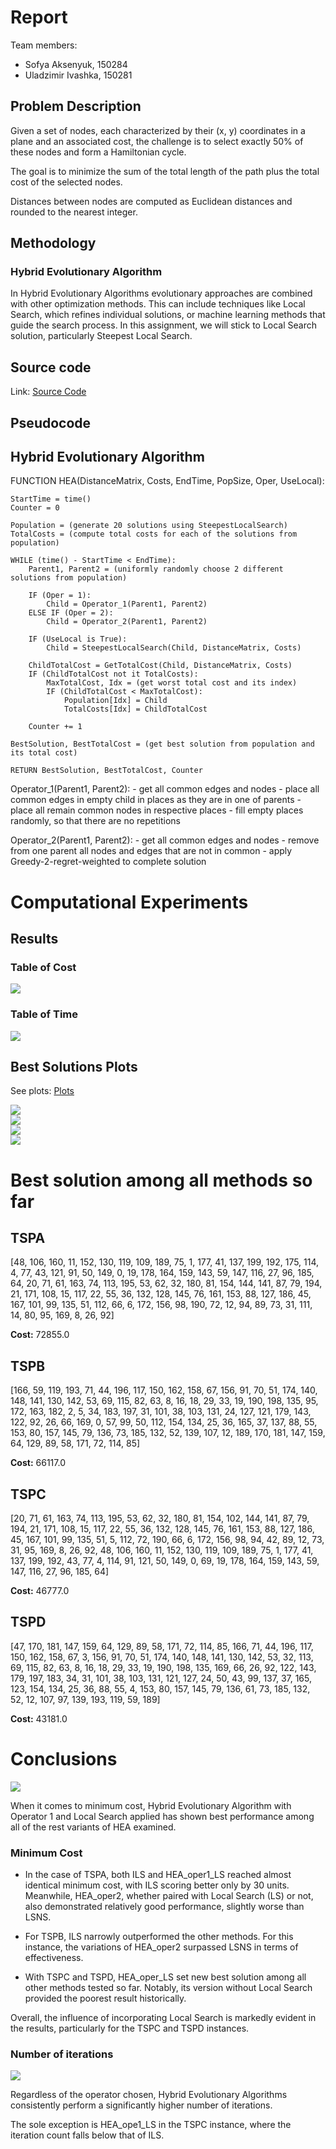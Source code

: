 # Report

Team members:

- Sofya Aksenyuk, 150284
- Uladzimir Ivashka, 150281

## Problem Description

Given a set of nodes, each characterized by their (x, y) coordinates in a plane and an associated cost, the challenge is to select exactly 50% of these nodes and form a Hamiltonian cycle. 

The goal is to minimize the sum of the total length of the path plus the total cost of the selected nodes. 

Distances between nodes are computed as Euclidean distances and rounded to the nearest integer. 

## Methodology

### Hybrid Evolutionary Algorithm

In Hybrid Evolutionary Algorithms evolutionary approaches are combined with other optimization methods. This can include techniques like Local Search, which refines individual solutions, or machine learning methods that guide the search process. In this assignment, we will stick to Local Search solution, particularly Steepest Local Search.

## Source code

Link: [Source Code](https://github.com/aksenyuk/evolutionary-computation/blob/main/large-scale-neighborhood-search/hybrid-evol-algo/hybrid_evol_algo.ipynb)

<div style="page-break-after: always"></div>

## Pseudocode

## Hybrid Evolutionary Algorithm

FUNCTION HEA(DistanceMatrix, Costs, EndTime, PopSize, Oper, UseLocal):

    StartTime = time()
    Counter = 0

    Population = (generate 20 solutions using SteepestLocalSearch)
    TotalCosts = (compute total costs for each of the solutions from population)

    WHILE (time() - StartTime < EndTime):
        Parent1, Parent2 = (uniformly randomly choose 2 different solutions from population)

        IF (Oper = 1):
            Child = Operator_1(Parent1, Parent2)
        ELSE IF (Oper = 2):
            Child = Operator_2(Parent1, Parent2)

        IF (UseLocal is True):
            Child = SteepestLocalSearch(Child, DistanceMatrix, Costs)

        ChildTotalCost = GetTotalCost(Child, DistanceMatrix, Costs)
        IF (ChildTotalCost not it TotalCosts):
            MaxTotalCost, Idx = (get worst total cost and its index)
            IF (ChildTotalCost < MaxTotalCost):
                Population[Idx] = Child
                TotalCosts[Idx] = ChildTotalCost

        Counter += 1

    BestSolution, BestTotalCost = (get best solution from population and its total cost)

    RETURN BestSolution, BestTotalCost, Counter

Operator_1(Parent1, Parent2):
    - get all common edges and nodes
    - place all common edges in empty child in places as they are in one of parents
    - place all remain common nodes in respective places
    - fill empty places randomly, so that there are no repetitions

Operator_2(Parent1, Parent2):
    - get all common edges and nodes
    - remove from one parent all nodes and edges that are not in common
    - apply Greedy-2-regret-weighted to complete solution


<div style="page-break-after: always"></div>

# Computational Experiments

## Results

### Table of Cost

<img src="plots/costs.png"/>

### Table of Time

<img src="plots/times.png"/>

<div style="page-break-after: always"></div>

## Best Solutions Plots

See plots: [Plots](https://github.com/aksenyuk/evolutionary-computation/tree/main/large-scale-neighborhood-search/plots/)

<img src="plots/TSPA.png"/>

<div style="page-break-after: always"></div>

<img src="plots/TSPB.png"/>

<div style="page-break-after: always"></div>

<img src="plots/TSPC.png"/>

<div style="page-break-after: always"></div>

<img src="plots/TSPD.png"/>

<div style="page-break-after: always"></div>

# Best solution among all methods so far

## TSPA
[48, 106, 160, 11, 152, 130, 119, 109, 189, 75, 1, 177, 41, 137, 199, 192, 175, 114, 4, 77, 43, 121, 91, 50, 149, 0, 19, 178, 164, 159, 143, 59, 147, 116, 27, 96, 185, 64, 20, 71, 61, 163, 74, 113, 195, 53, 62, 32, 180, 81, 154, 144, 141, 87, 79, 194, 21, 171, 108, 15, 117, 22, 55, 36, 132, 128, 145, 76, 161, 153, 88, 127, 186, 45, 167, 101, 99, 135, 51, 112, 66, 6, 172, 156, 98, 190, 72, 12, 94, 89, 73, 31, 111, 14, 80, 95, 169, 8, 26, 92]

**Cost:** 72855.0


## TSPB
[166, 59, 119, 193, 71, 44, 196, 117, 150, 162, 158, 67, 156, 91, 70, 51, 174, 140, 148, 141, 130, 142, 53, 69, 115, 82, 63, 8, 16, 18, 29, 33, 19, 190, 198, 135, 95, 172, 163, 182, 2, 5, 34, 183, 197, 31, 101, 38, 103, 131, 24, 127, 121, 179, 143, 122, 92, 26, 66, 169, 0, 57, 99, 50, 112, 154, 134, 25, 36, 165, 37, 137, 88, 55, 153, 80, 157, 145, 79, 136, 73, 185, 132, 52, 139, 107, 12, 189, 170, 181, 147, 159, 64, 129, 89, 58, 171, 72, 114, 85]    

**Cost:** 66117.0


## TSPC
[20, 71, 61, 163, 74, 113, 195, 53, 62, 32, 180, 81, 154, 102, 144, 141, 87, 79, 194, 21, 171, 108, 15, 117, 22, 55, 36, 132, 128, 145, 76, 161, 153, 88, 127, 186, 45, 167, 101, 99, 135, 51, 5, 112, 72, 190, 66, 6, 172, 156, 98, 94, 42, 89, 12, 73, 31, 95, 169, 8, 26, 92, 48, 106, 160, 11, 152, 130, 119, 109, 189, 75, 1, 177, 41, 137, 199, 192, 43, 77, 4, 114, 91, 121, 50, 149, 0, 69, 19, 178, 164, 159, 143, 59, 147, 116, 27, 96, 185, 64]

**Cost:** 46777.0


## TSPD
[47, 170, 181, 147, 159, 64, 129, 89, 58, 171, 72, 114, 85, 166, 71, 44, 196, 117, 150, 162, 158, 67, 3, 156, 91, 70, 51, 174, 140, 148, 141, 130, 142, 53, 32, 113, 69, 115, 82, 63, 8, 16, 18, 29, 33, 19, 190, 198, 135, 169, 66, 26, 92, 122, 143, 179, 197, 183, 34, 31, 101, 38, 103, 131, 121, 127, 24, 50, 43, 99, 137, 37, 165, 123, 154, 134, 25, 36, 88, 55, 4, 153, 80, 157, 145, 79, 136, 61, 73, 185, 132, 52, 12, 107, 97, 139, 193, 119, 59, 189]  

**Cost:** 43181.0

<div style="page-break-after: always"></div>

# Conclusions

<img src="plots/costs_bar_plot.jpg"/>

When it comes to minimum cost, Hybrid Evolutionary Algorithm with Operator 1 and Local Search applied has shown best performance among all of the rest variants of HEA examined.

### Minimum Cost

- In the case of TSPA, both ILS and HEA_oper1_LS reached almost identical minimum cost, with ILS scoring better only by 30 units. Meanwhile, HEA_oper2, whether paired with Local Search (LS) or not, also demonstrated relatively good performance, slightly worse than LSNS.

- For TSPB, ILS narrowly outperformed the other methods. For this instance, the variations of HEA_oper2 surpassed LSNS in terms of effectiveness.

- With TSPC and TSPD, HEA_oper_LS set new best solution among all other methods tested so far. Notably, its version without Local Search provided the poorest result historically.

Overall, the influence of incorporating Local Search is markedly evident in the results, particularly for the TSPC and TSPD instances.

<div style="page-break-after: always"></div>

### Number of iterations

<img src="plots/hea_no_iters.png"/>

Regardless of the operator chosen, Hybrid Evolutionary Algorithms consistently perform a significantly higher number of iterations. 

The sole exception is HEA_ope1_LS in the TSPC instance, where the iteration count falls below that of ILS.
